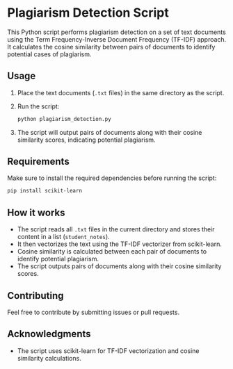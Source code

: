 # Plagiarism Detection Script

This Python script performs plagiarism detection on a set of text documents using the Term Frequency-Inverse Document Frequency (TF-IDF) approach. It calculates the cosine similarity between pairs of documents to identify potential cases of plagiarism.

## Usage

1. Place the text documents (`.txt` files) in the same directory as the script.
2. Run the script:

    ```bash
    python plagiarism_detection.py
    ```

3. The script will output pairs of documents along with their cosine similarity scores, indicating potential plagiarism.

## Requirements

Make sure to install the required dependencies before running the script:

```bash
pip install scikit-learn
```

## How it works

- The script reads all `.txt` files in the current directory and stores their content in a list (`student_notes`).
- It then vectorizes the text using the TF-IDF vectorizer from scikit-learn.
- Cosine similarity is calculated between each pair of documents to identify potential plagiarism.
- The script outputs pairs of documents along with their cosine similarity scores.

## Contributing

Feel free to contribute by submitting issues or pull requests. 



## Acknowledgments

- The script uses scikit-learn for TF-IDF vectorization and cosine similarity calculations.
